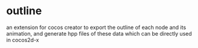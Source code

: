 # outline
an extension for cocos creator to export the outline of each node and its animation, and generate hpp files of these data which can be directly used in cocos2d-x

